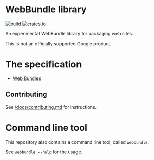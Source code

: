 # WebBundle library

[![build](https://github.com/google/webbundle/workflows/build/badge.svg)](https://github.com/google/webbundle/actions)
[![crates.io](https://img.shields.io/crates/v/webbundle.svg)](https://crates.io/crates/webbundle)

An experimental WebBundle library for packaging web sites.

This is not an officially supported Google product.

# The specification

- [Web Bundles](https://wicg.github.io/webpackage/draft-yasskin-wpack-bundled-exchanges.html)

## Contributing

See [/docs/contributing.md](docs/contributing.md) for instructions.

# Command line tool

This repository also contains a command line tool, called `webbundle`.

See `webbundle --help` for the usage.

